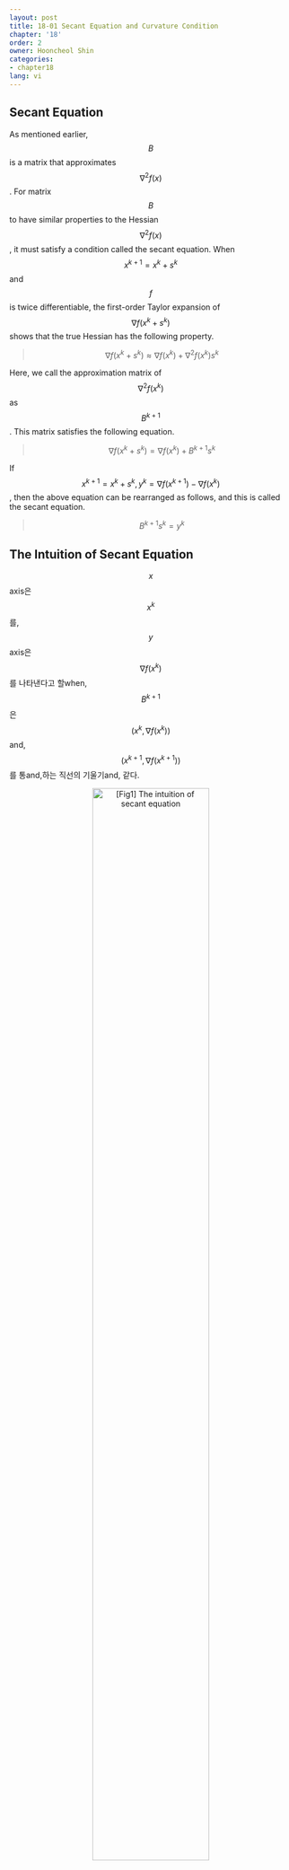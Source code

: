 ```yaml
---
layout: post
title: 18-01 Secant Equation and Curvature Condition
chapter: '18'
order: 2
owner: Hooncheol Shin
categories:
- chapter18
lang: vi
---
```


## Secant Equation
As mentioned earlier, $$B$$ is a matrix that approximates $$\nabla^2 f(x)$$. For matrix $$B$$ to have similar properties to the Hessian $$\nabla^2 f(x)$$, it must satisfy a condition called the secant equation. When $$x^{k+1} = x^k + s^k$$ and $$f$$ is twice differentiable, the first-order Taylor expansion of $$\nabla f(x^k + s^k)$$ shows that the true Hessian has the following property.

>$$\nabla f(x^k + s^k)  \approx \nabla f(x^k) + \nabla^2 f(x^k) s^k$$

Here, we call the approximation matrix of $$\nabla^2 f(x^k)$$ as $$B^{k+1}$$. This matrix satisfies the following equation.

>$$\nabla f(x^k + s^k)  = \nabla f(x^k) + B^{k+1} s^k$$

If $$x^{k+1} = x^k + s^k, y^k = \nabla f(x^{k + 1})  - \nabla f(x^k)$$, then the above equation can be rearranged as follows, and this is called the secant equation.

>$$
>B^{k+1} s^k = y^k
>$$

## The Intuition of Secant Equation

$$x$$axis은 $$x^k$$를, $$y$$axis은 $$\nabla f(x^k)$$를 나타낸다고 할when, $$B^{k+1}$$은 $$(x^k, \nabla f(x^k))$$and, $$(x^{k+1}, \nabla f(x^{k+1}))$$를 통and,하는 직선의 기울기and, 같다. 

<figure class="image" style="align: center;">
<p align="center">
  <img src="{{ site.baseurl }}/img/chapter_img/chapter18/intuition_of_secant_eq.png" alt="[Fig1] The intuition of secant equation" width="70%">
  <figcaption style="text-align: center;">[Fig1] The intuition of secant equation</figcaption>
</p>
</figure>

## Conditions to Determine $$B^+$$
matrix $$B$$를 basis,with, computation된 $$B^+$$는 다음의 3가지 condition,을 만족solution야한다.

1. $$B^+$$ is symmetric: Because it is an approximation of the Hessian.
2. $$B^+$$ close to $$B$$: A condition to determine a unique $$B^+$$. Since $$B$$ already contains useful information, we choose the matrix closest to $$B$$ among those $$B^+$$ that satisfy the secant equation.
3. $$B$$ is positive definite $$\Rightarrow B^+$$ is positive definite: To guarantee global optimum, we maintain the convexity of the problem. (reference: [Analyzing the hessian](https://web.stanford.edu/group/sisl/k12/optimization/MO-unit4-pdfs/4.10applicationsofhessians.pdf))

## Curvature Condition
The fact that $$B^+$$ is positive definite and $$B^+ s = y$$ implies the following fact.
>$$s^T y = s^T B^+ s > 0.$$

(reference: [positive definite in WikiPedia](https://en.wikipedia.org/wiki/Positive-definite_matrix))

Here, $$s^T y > 0$$ is called the curvature condition. If the curvature condition is satisfied, the secant equation $$B^+ s = y$$ always has a solution ($$B^+$$).
